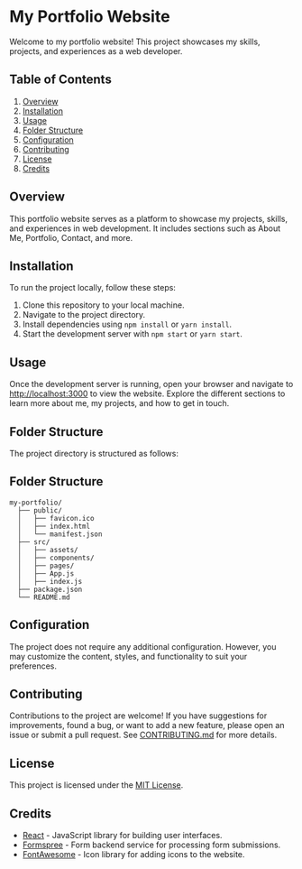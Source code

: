 # My Portfolio Website

Welcome to my portfolio website! This project showcases my skills, projects, and experiences as a web developer.

## Table of Contents
1. [Overview](#overview)
2. [Installation](#installation)
3. [Usage](#usage)
4. [Folder Structure](#folder-structure)
5. [Configuration](#configuration)
6. [Contributing](#contributing)
7. [License](#license)
8. [Credits](#credits)

## Overview
This portfolio website serves as a platform to showcase my projects, skills, and experiences in web development. It includes sections such as About Me, Portfolio, Contact, and more.

## Installation
To run the project locally, follow these steps:
1. Clone this repository to your local machine.
2. Navigate to the project directory.
3. Install dependencies using `npm install` or `yarn install`.
4. Start the development server with `npm start` or `yarn start`.

## Usage
Once the development server is running, open your browser and navigate to [http://localhost:3000](http://localhost:3000) to view the website. Explore the different sections to learn more about me, my projects, and how to get in touch.

## Folder Structure
The project directory is structured as follows:

## Folder Structure

```
my-portfolio/
  ├── public/
  │   ├── favicon.ico
  │   ├── index.html
  │   └── manifest.json
  ├── src/
  │   ├── assets/
  │   ├── components/
  │   ├── pages/
  │   ├── App.js
  │   ├── index.js
  ├── package.json
  └── README.md
```

## Configuration
The project does not require any additional configuration. However, you may customize the content, styles, and functionality to suit your preferences.

## Contributing
Contributions to the project are welcome! If you have suggestions for improvements, found a bug, or want to add a new feature, please open an issue or submit a pull request. See [CONTRIBUTING.md](CONTRIBUTING.md) for more details.

## License
This project is licensed under the [MIT License](LICENSE).

## Credits
- [React](https://reactjs.org/) - JavaScript library for building user interfaces.
- [Formspree](https://formspree.io/) - Form backend service for processing form submissions.
- [FontAwesome](https://fontawesome.com/) - Icon library for adding icons to the website.
